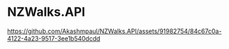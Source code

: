 # NZWalks.API


https://github.com/Akashmpaul/NZWalks.API/assets/91982754/84c67c0a-4122-4a23-9517-3ee1b540dcdd

